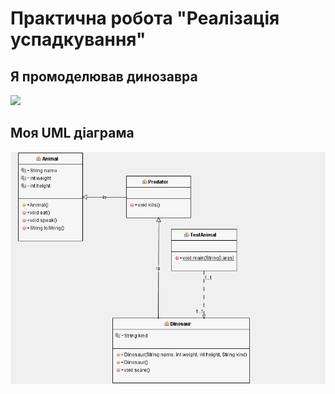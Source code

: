 # Практична робота "Реалізація успадкування"
## Я промоделював динозавра 
![](http://pngimg.com/uploads/dinosaur/dinosaur_PNG16606.png)
## Моя UML діаграма 
 <img src="https://github.com/ppc-ntu-khpi/35-inheritance-VladKharchenko1/blob/master/UML.png">
